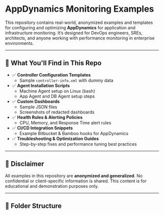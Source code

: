 # AppDynamics Monitoring Examples

This repository contains real-world, anonymized examples and templates for configuring and optimizing **AppDynamics** for application and infrastructure monitoring. It’s designed for DevOps engineers, SREs, architects, and anyone working with performance monitoring in enterprise environments.

---

## 🚀 What You'll Find in This Repo

- ✅ **Controller Configuration Templates**
  - Sample `controller-info.xml` with dummy data
- ✅ **Agent Installation Scripts**
  - Machine Agent setup on Linux (bash)
  - App Agent and DB Agent setup steps
- ✅ **Custom Dashboards**
  - Sample JSON files
  - Screenshots of redacted dashboards
- ✅ **Health Rules & Alerting Policies**
  - CPU, Memory, and Response Time alert rules
- ✅ **CI/CD Integration Snippets**
  - Example Bitbucket & Bamboo hooks for AppDynamics
- ✅ **Troubleshooting & Optimization Guides**
  - Step-by-step fixes and performance tuning best practices

---

## 🔐 Disclaimer

All examples in this repository are **anonymized and generalized**. No confidential or client-specific information is shared. This content is for educational and demonstration purposes only.

---

## 📂 Folder Structure


